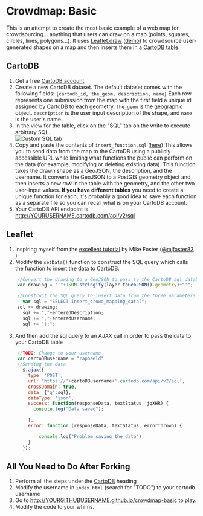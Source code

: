 # Crowdmap: Basic
This is an attempt to create the most basic example of a web map for crowdsourcing... anything that users can draw on a map (points, squares, circles, lines, polygons...).
It uses [Leaflet.draw](https://github.com/Leaflet/Leaflet.draw) ([demo](https://leaflet.github.io/Leaflet.draw/)) to crowdsource user-generated shapes on a map and then inserts them in a [CartoDB table](https://cartodb.com/data/).

## CartoDB

1. Get a free [CartoDB account](https://cartodb.com/signup)
2. Create a new CartoDB dataset. The default dataset comes with the following fields: `{cartodb_id, the_geom, description, name}`
   Each row represents one submission from the map with the first field a unique id assigned by CartoDB to each geometry. `the_geom` is the geographic object. `description` is the user input description of the shape, and `name` is the user's name.
3. In the view for the table, click on the "SQL" tab on the write to execute arbitrary SQL.  
![Custom SQL tab](https://i.stack.imgur.com/HPEHG.png)
4. Copy and paste the contents of `insert_function.sql` ([here](https://github.com/radumas/crowdmap-basic/blob/gh-pages/insert_function.sql))
This allows you to send data from the map to the CartoDB using a publicly accessible URL while limiting what functions the public can perform on the data (for example, modifying or deleting existing data). This function takes the drawn shape as a GeoJSON, the description, and the username. It converts the GeoJSON to a PostGIS geometry object and then inserts a new row in the table with the geometry, and the other two user-input values.
**If you have different tables** you need to create a unique function for each, it's probably a good idea to save each function as a separate file so you can recall what is on your CartoDB account.
5. Your CartoDB API endpoint is http://YOURUSERNAME.cartodb.com/api/v2/sql

## Leaflet 

1. Inspiring myself from the [excellent tutorial](http://duspviz.mit.edu/web-map-workshop/cartodb-data-collection/#) by Mike Foster ([@mjfoster83](https://github.com/mjfoster83/web-map-workshop) )
2. Modify the `setData()` function to construct the SQL query which calls the function to insert the data to CartoDB.
```javascript
    //Convert the drawing to a GeoJSON to pass to the CartoDB sql database
    var drawing = "'"+JSON.stringify(layer.toGeoJSON().geometry)+"'";

    //Construct the SQL query to insert data from the three parameters: the drawing, the input username, and the input description of the drawn shape
      var sql = "SELECT insert_crowd_mapping_data(";
    sql += drawing;
      sql += ","+enteredDescription;
      sql += ","+enteredUsername;
      sql += ");";
```
3. And then add the sql query to an AJAX call in order to pass the data to your CartoDB table
```javascript
    //TODO: Change to your username
    var cartoDBusername = "raphaeld"  
    //Sending the data
      $.ajax({
        type: 'POST',
        url: 'https://'+cartoDBusername+'.cartodb.com/api/v2/sql',
        crossDomain: true,
        data: {"q":sql},
        dataType: 'json',
        success: function(responseData, textStatus, jqXHR) {
          console.log("Data saved");

        },
        error: function (responseData, textStatus, errorThrown) {

            console.log("Problem saving the data");
        }
      });
```

## All You Need to Do After Forking
1. Perform all the steps under the [CartoDB](#CartoDB) heading
2. Modify the username in `index.html` (search for "TODO") to your cartodb username
3. Go to http://YOURGITHUBUSERNAME.github.io/crowdmap-basic to play.
4. Modify the code to your whims. 
